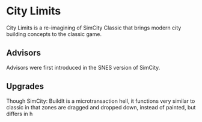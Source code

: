 # City Limits

City Limits is a re-imagining of SimCity Classic that brings modern city building concepts to the classic game.

## Advisors

Advisors were first introduced in the SNES version of SimCity.

## Upgrades

Though SimCity: BuildIt is a microtransaction hell, it functions very similar to classic in that zones are dragged and dropped down, instead of painted, but differs in h